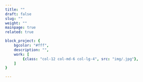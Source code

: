 ```yaml
---
title: ""
draft: false
slug: ""
weight: ""
mainpage: true
related: true

block_project: {
	bgcolor: "#fff",
	description: "",
	work: [ 
		{class: "col-12 col-md-6 col-lg-4", src: "img/.jpg"},
	]
}

---
```

